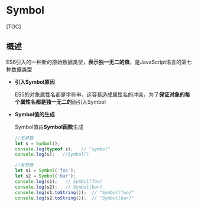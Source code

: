 # Symbol

[TOC]

## 概述

ES6引入的一种新的原始数据类型，**表示独一无二的值**，是JavaScript语言的第七种数据类型

- **引入Symbol原因**

  ES5的对象属性名都是字符串，这容易造成属性名的冲突，为了**保证对象的每个属性名都是独一无二的**而引入Symbol

- **Symbol值的生成**

  Symbol值由**Symbol函数**生成

  ```javascript
  //无参数
  let s = Symbol();
  console.log(typeof s);   // "symbol"
  console.log(s);   //Symbol()
  
  //有参数
  let s1 = Symbol('foo');
  let s2 = Symbol('bar');
  console.log(s1);   // Symbol(foo)
  console.log(s2);   // Symbol(bar)
  console.log(s1.toString());  // "Symbol(foo)"
  console.log(s2.toString());  // "Symbol(bar)"
  ```

  